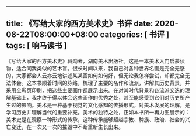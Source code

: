 
---
title: 《写给大家的西方美术史》书评
date: 2020-08-22T08:00:00+08:00
categories: [ 书评 ]
tags: [ 响马读书 ]
---

《写给大家的西方美术史》蒋勋著，湖南美术出版社。这是一本美术入门启蒙读物，适合同我类似的艺术盲。很长时间以来，我自己对各种世界名画是完全无感的，大家都会人云亦云地讲述某某画如何如何好，但无论我怎样尝试，却都完全无法体会。这本书顺着时间的脉络，梳理了主要的名作和流派，讲解其历史背景，并采用全彩页印刷，把这些主要画作都展示出来。在对其时代背景和各流派交迭的理解基础上，我才终于得以体会这些画作的优秀之处，甚至能感受到它们对历史所产生过的影响。美术是一种基于视觉的文化感知的传播形式，对美术发展的理解，是学习历史并理解当代的重要补充。美术的独特之处，正如本书所一再力图展示的：美术史是在观察一种形式的传承，这种传承能够超越宗教、种族、政治、社会的兴亡变迁，在一次又一次的摧毁中不断重新生长出来。
